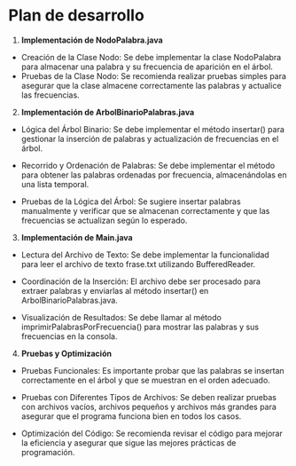 # Plan de desarrollo 

1. **Implementación de NodoPalabra.java**

- Creación de la Clase Nodo:
Se debe implementar la clase NodoPalabra para almacenar una palabra y su frecuencia de aparición en el árbol.
- Pruebas de la Clase Nodo:
Se recomienda realizar pruebas simples para asegurar que la clase almacene correctamente las palabras y actualice las frecuencias.

2. **Implementación de ArbolBinarioPalabras.java**

- Lógica del Árbol Binario:
Se debe implementar el método insertar() para gestionar la inserción de palabras y actualización de frecuencias en el árbol.

- Recorrido y Ordenación de Palabras:
Se debe implementar el método para obtener las palabras ordenadas por frecuencia, almacenándolas en una lista temporal.

- Pruebas de la Lógica del Árbol:
Se sugiere insertar palabras manualmente y verificar que se almacenan correctamente y que las frecuencias se actualizan según lo esperado.

3. **Implementación de Main.java**

- Lectura del Archivo de Texto:
Se debe implementar la funcionalidad para leer el archivo de texto frase.txt utilizando BufferedReader.

- Coordinación de la Inserción:
El archivo debe ser procesado para extraer palabras y enviarlas al método insertar() en ArbolBinarioPalabras.java.

- Visualización de Resultados:
Se debe llamar al método imprimirPalabrasPorFrecuencia() para mostrar las palabras y sus frecuencias en la consola.

4. **Pruebas y Optimización**

- Pruebas Funcionales:
Es importante probar que las palabras se insertan correctamente en el árbol y que se muestran en el orden adecuado.

- Pruebas con Diferentes Tipos de Archivos:
Se deben realizar pruebas con archivos vacíos, archivos pequeños y archivos más grandes para asegurar que el programa funciona bien en todos los casos.

- Optimización del Código:
Se recomienda revisar el código para mejorar la eficiencia y asegurar que sigue las mejores prácticas de programación.